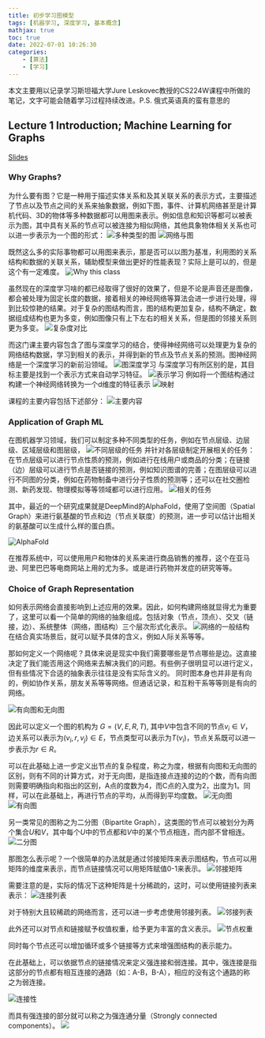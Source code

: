 ```yaml
---
title: 初步学习图模型
tags: [机器学习, 深度学习, 基本概念]
mathjax: true
toc: true
date: 2022-07-01 10:26:30
categories:
    - [算法]
    - [学习]
---
```


本文主要用以记录学习斯坦福大学Jure Leskovec教授的CS224W课程中所做的笔记，文字可能会随着学习过程持续改进。P.S. 俄式英语真的蛮有意思的

## Lecture 1 Introduction; Machine Learning for Graphs

[Slides](https://web.stanford.edu/class/cs224w/slides/01-intro.pdf)

### Why Graphs?

为什么要有图？它是一种用于描述实体关系和及其关联关系的表示方式，主要描述了节点以及节点之间的关系来抽象数据，例如下图，事件、计算机网络甚至是计算机代码、3D的物体等多种数据都可以用图来表示。例如信息和知识等都可以被表示为图，其中具有关系的节点可以被连接为相似网络，其他具象物体相关关系也可以进一步表示为一个图的形式：
![多种类型的图](https://raw.githubusercontent.com/Waynehfut/blog/img/img/20220630114941.png)
![网络与图](https://raw.githubusercontent.com/Waynehfut/blog/img/img/20220630162311.png)

既然这么多的实际事物都可以用图来表示，那是否可以以图为基准，利用图的关系结构和数据的关联关系，辅助模型来做出更好的性能表现？实际上是可以的，但是这个有一定难度。
![Why this class](https://raw.githubusercontent.com/Waynehfut/blog/img/img/20220630162949.png)

虽然现在的深度学习啥的都已经取得了很好的效果了，但是不论是声音还是图像，都会被处理为固定长度的数据，接着相关的神经网络等算法会进一步进行处理，得到比较惊艳的结果。对于复杂的图结构而言，图的结构更加复杂，结构不确定，数据组成结构也更为多变，例如图像只有上下左右的相关关系，但是图的邻接关系则更为多变。
![复杂度对比](https://raw.githubusercontent.com/Waynehfut/blog/img/img/20220630163844.png)

而这门课主要内容包含了图与深度学习的结合，使得神经网络可以处理更为复杂的网络结构数据，学习到相关的表示，并得到新的节点及节点关系的预测。图神经网络是一个深度学习的新前沿领域。
![图深度学习](https://raw.githubusercontent.com/Waynehfut/blog/img/img/20220630195450.png)
与深度学习有所区别的是，其目标主要是找到一个表示方式来自动学习特征。
![表示学习](https://raw.githubusercontent.com/Waynehfut/blog/img/img/20220630201748.png)
例如将一个图结构通过构建一个神经网络转换为一个d维度的特征表示
![映射](https://raw.githubusercontent.com/Waynehfut/blog/img/img/20220630195849.png)

课程的主要内容包括下述部分：
![主要内容](https://raw.githubusercontent.com/Waynehfut/blog/img/img/20220630200019.png)

### Application of Graph ML

在图机器学习领域，我们可以制定多种不同类型的任务，例如在节点层级、边层级、区域层级和图层级，
![不同层级的任务](https://raw.githubusercontent.com/Waynehfut/blog/img/img/20220707205131.png)
并针对各层级制定开展相关的任务：在节点层级可以进行节点性质的预测，例如进行在线用户或商品的分类；在链接（边）层级可以进行节点是否链接的预测，例如知识图谱的完善；在图层级可以进行不同图的分类，例如在药物制备中进行分子性质的预测等；还可以在社交圈检测、新药发现、物理模拟等等领域都可以进行应用。
![相关的任务](https://raw.githubusercontent.com/Waynehfut/blog/img/img/20220707205328.png)

其中，最近的一个研究成果就是DeepMind的AlphaFold，使用了空间图（Spatial Graph）来进行氨基酸的节点和边（节点关联度）的预测，进一步可以估计出相关的氨基酸可以生成什么样的蛋白质。

![AlphaFold](https://raw.githubusercontent.com/Waynehfut/blog/img/img/20220707212038.png)

在推荐系统中，可以使用用户和物体的关系来进行商品销售的推荐，这个在亚马逊、阿里巴巴等电商网站上用的尤为多。或是进行药物并发症的研究等等。

### Choice of Graph Representation

如何表示网络会直接影响到上述应用的效果。因此，如何构建网络就显得尤为重要了，这里可以看一个简单的网络的抽象组成。包括对象（节点，顶点）、交叉（链接，边）、系统整体（网络，图结构）三个层次形式化表示。
![网络的一般结构](https://raw.githubusercontent.com/Waynehfut/blog/img/img/20220715163357.png)
在结合真实场景后，就可以赋予具体的含义，例如人际关系等等。

那如何定义一个网络呢？具体来说是现实中我们需要哪些是节点哪些是边。这直接决定了我们能否用这个网络来去解决我们的问题。有些例子很明显可以进行定义，但有些情况下合适的抽象表示往往是没有实际含义的。
同时图本身也并非是有向的，例如协作关系，朋友关系等等网络。但通话记录，和互粉干系等等则是有向的网络。

![有向图和无向图](https://raw.githubusercontent.com/Waynehfut/blog/img/img/20220715164752.png)

因此可以定义一个图的机构为 $G=(V,E,R,T)$, 其中$V$中包含不同的节点$v_i\in V$，边关系可以表示为$(v_i,r,v_j)\in E$，节点类型可以表示为$T(v_i)$，节点关系既可以进一步表示为$r\in R$。

可以在此基础上进一步定义出节点的复杂程度，称之为度，根据有向图和无向图的区别，则有不同的计算方式，对于无向图，是指连接点连接的边的个数，而有向图则需要明确指向和指出的区别，A点的度数为4，而C点的入度为2，出度为1。同样，可以在此基础上，再进行节点的平均，从而得到平均度数。
![无向图](https://raw.githubusercontent.com/Waynehfut/blog/img/img/20220715172643.png)
![有向图](https://raw.githubusercontent.com/Waynehfut/blog/img/img/20220715173356.png)

另一类常见的图称之为二分图（Bipartite Graph），这类图的节点可以被划分为两个集合$U$和$V$，其中每个$U$中的节点都和$V$中的某个节点相连，而内部不曾相连。
![二分图](https://raw.githubusercontent.com/Waynehfut/blog/img/img/20220718163918.png)

那图怎么表示呢？一个很简单的办法就是通过邻接矩阵来表示图结构，节点可以用矩阵的维度来表示，而节点链接情况可以用矩阵赋值0-1来表示。
![邻接矩阵](https://raw.githubusercontent.com/Waynehfut/blog/img/img/20220718165140.png)

需要注意的是，实际的情况下这种矩阵是十分稀疏的，这时，可以使用链接列表来表示：
![连接列表](https://raw.githubusercontent.com/Waynehfut/blog/img/img/20220718165901.png)

对于特别大且较稀疏的网络而言，还可以进一步考虑使用邻接列表。
![邻接列表](https://raw.githubusercontent.com/Waynehfut/blog/img/img/20220718170023.png)

此外还可以对节点和链接赋予权值权重，给予更为丰富的含义表示。
![节点权重](https://raw.githubusercontent.com/Waynehfut/blog/img/img/20220718170931.png)

同时每个节点还可以增加循环或多个链接等方式来增强图结构的表示能力。

在此基础上，可以依据节点的链接情况来定义强连接和弱连接。其中，强连接是指这部分的节点都有相互连接的通路（如：A-B，B-A），相应的没有这个通路的称之为弱连接。

![连接性](https://raw.githubusercontent.com/Waynehfut/blog/img/img/20220718172051.png)

而具有强连接的部分就可以称之为强连通分量（Strongly connected components）。
![](https://raw.githubusercontent.com/Waynehfut/blog/img/img/20220718172205.png)